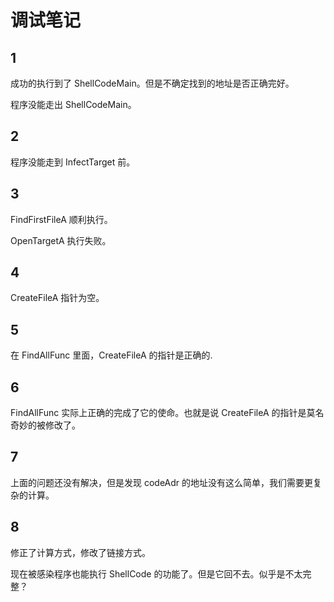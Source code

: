 # 调试笔记

## 1

成功的执行到了 ShellCodeMain。但是不确定找到的地址是否正确完好。

程序没能走出 ShellCodeMain。

## 2

程序没能走到 InfectTarget 前。

## 3

FindFirstFileA 顺利执行。

OpenTargetA 执行失败。

## 4

CreateFileA 指针为空。

## 5

在 FindAllFunc 里面，CreateFileA 的指针是正确的.

## 6

FindAllFunc 实际上正确的完成了它的使命。也就是说 CreateFileA 的指针是莫名奇妙的被修改了。

## 7

上面的问题还没有解决，但是发现 codeAdr 的地址没有这么简单，我们需要更复杂的计算。

## 8

修正了计算方式，修改了链接方式。

现在被感染程序也能执行 ShellCode 的功能了。但是它回不去。似乎是不太完整？
